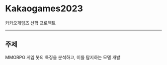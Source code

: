 # Kakaogames2023
카카오게임즈 산학 프로젝트

----------------------

## 주제

MMORPG 게임 봇의 특징을 분석하고, 이를 탐지하는 모델 개발


